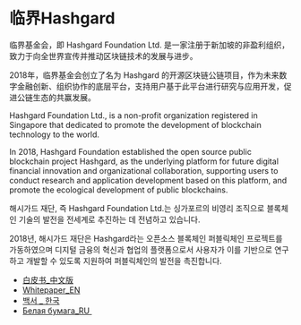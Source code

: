# 临界Hashgard

临界基金会，即 Hashgard Foundation Ltd. 是一家注册于新加坡的非盈利组织，致力于向全世界宣传并推动区块链技术的发展与进步。

2018年，临界基金会创立了名为 Hashgard 的开源区块链公链项目，作为未来数字金融创新、组织协作的底层平台，支持用户基于此平台进行研究与应用开发，促进公链生态的共赢发展。

Hashgard Foundation Ltd., is a non-profit organization registered in Singapore that dedicated to promote the development of blockchain technology to the world.

In 2018, Hashgard Foundation established the open source public blockchain project Hashgard, as the underlying platform for future digital financial innovation and organizational collaboration, supporting users to conduct research and application development based on this platform, and promote the ecological development of public blockchains.

해시가드 재단, 즉  Hashgard Foundation Ltd.는 싱가포르의 비영리 조직으로 블록체인 기술의 발전을 전세계로 추진하는 데 전념하고 있습니다.

2018년, 해시가드 재단은 Hashgard라는 오픈소스 블록체인 퍼블릭체인 프로젝트를 가동하였으며 디지털 금융의 혁신과 협업의 플랫폼으로서  사용자가 이를 기반으로 연구하고 개발할 수 있도록 지원하여 퍼블릭체인의 발전을 촉진합니다.

- [白皮书_中文版](whitepaper_CN.md)
- [Whitepaper_EN](whitepaper.md)
- [백서 _ 한국](whitepaper_KR.md)
- [Белая бумага_RU ](Whitepaper_RU.md)
